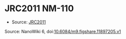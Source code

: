 <a name="material" />

# JRC2011 NM-110
<script type="application/ld+json">
  {
    "@context": "https://schema.org/",
    "@type": "ChemicalSubstance",
    "@id": "https://egonw.github.io/nanowiki/nanowiki346.html#material",
    "http://purl.org/dc/terms/conformsTo":
      {
        "@type": "CreativeWork",
        "@id": "https://bioschemas.org/profiles/ChemicalSubstance/0.4-RELEASE/"
      },
    "identfier": "346",
    "name": "JRC2011 NM-110",
    "url": "https://egonw.github.io/nanowiki/nanowiki346.html#material",
    "sameAs": "http://127.0.0.1/mediawiki/index.php/Special:URIResolver/JRC2011_NM-2D110"
  }
</script>


* Source: [JRC2011](articleJRC2011.md)


Source: NanoWiki 6, doi:[10.6084/m9.figshare.11897205.v1](https://doi.org/10.6084/m9.figshare.11897205.v1)
